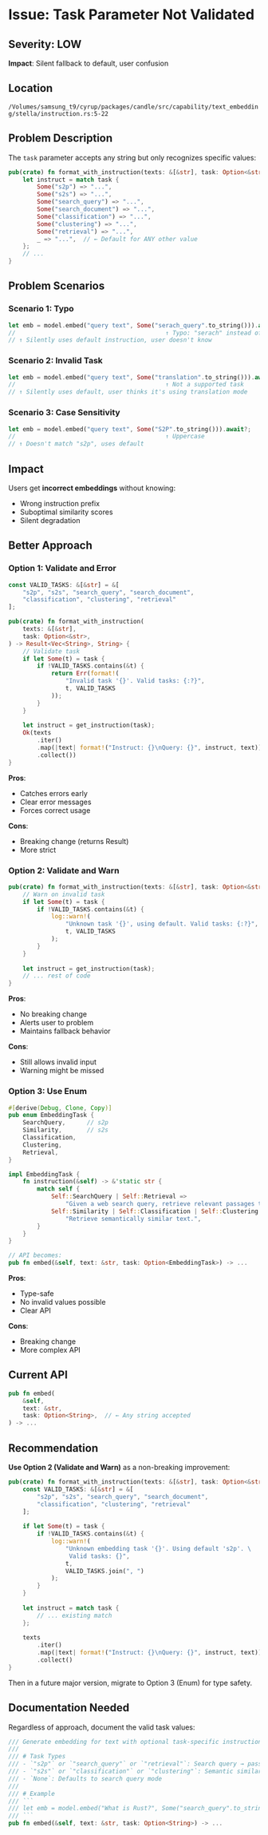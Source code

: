 # Issue: Task Parameter Not Validated

## Severity: LOW
**Impact**: Silent fallback to default, user confusion

## Location
`/Volumes/samsung_t9/cyrup/packages/candle/src/capability/text_embedding/stella/instruction.rs:5-22`

## Problem Description

The `task` parameter accepts any string but only recognizes specific values:

```rust
pub(crate) fn format_with_instruction(texts: &[&str], task: Option<&str>) -> Vec<String> {
    let instruct = match task {
        Some("s2p") => "...",
        Some("s2s") => "...",
        Some("search_query") => "...",
        Some("search_document") => "...",
        Some("classification") => "...",
        Some("clustering") => "...",
        Some("retrieval") => "...",
        _ => "...",  // ← Default for ANY other value
    };
    // ...
}
```

## Problem Scenarios

### Scenario 1: Typo
```rust
let emb = model.embed("query text", Some("serach_query".to_string())).await?;
//                                          ↑ Typo: "serach" instead of "search"
// ↑ Silently uses default instruction, user doesn't know
```

### Scenario 2: Invalid Task
```rust
let emb = model.embed("query text", Some("translation".to_string())).await?;
//                                          ↑ Not a supported task
// ↑ Silently uses default, user thinks it's using translation mode
```

### Scenario 3: Case Sensitivity
```rust
let emb = model.embed("query text", Some("S2P".to_string())).await?;
//                                          ↑ Uppercase
// ↑ Doesn't match "s2p", uses default
```

## Impact

Users get **incorrect embeddings** without knowing:
- Wrong instruction prefix
- Suboptimal similarity scores
- Silent degradation

## Better Approach

### Option 1: Validate and Error

```rust
const VALID_TASKS: &[&str] = &[
    "s2p", "s2s", "search_query", "search_document",
    "classification", "clustering", "retrieval"
];

pub(crate) fn format_with_instruction(
    texts: &[&str],
    task: Option<&str>,
) -> Result<Vec<String>, String> {
    // Validate task
    if let Some(t) = task {
        if !VALID_TASKS.contains(&t) {
            return Err(format!(
                "Invalid task '{}'. Valid tasks: {:?}",
                t, VALID_TASKS
            ));
        }
    }
    
    let instruct = get_instruction(task);
    Ok(texts
        .iter()
        .map(|text| format!("Instruct: {}\nQuery: {}", instruct, text))
        .collect())
}
```

**Pros**:
- Catches errors early
- Clear error messages
- Forces correct usage

**Cons**:
- Breaking change (returns Result)
- More strict

### Option 2: Validate and Warn

```rust
pub(crate) fn format_with_instruction(texts: &[&str], task: Option<&str>) -> Vec<String> {
    // Warn on invalid task
    if let Some(t) = task {
        if !VALID_TASKS.contains(&t) {
            log::warn!(
                "Unknown task '{}', using default. Valid tasks: {:?}",
                t, VALID_TASKS
            );
        }
    }
    
    let instruct = get_instruction(task);
    // ... rest of code
}
```

**Pros**:
- No breaking change
- Alerts user to problem
- Maintains fallback behavior

**Cons**:
- Still allows invalid input
- Warning might be missed

### Option 3: Use Enum

```rust
#[derive(Debug, Clone, Copy)]
pub enum EmbeddingTask {
    SearchQuery,      // s2p
    Similarity,       // s2s
    Classification,
    Clustering,
    Retrieval,
}

impl EmbeddingTask {
    fn instruction(&self) -> &'static str {
        match self {
            Self::SearchQuery | Self::Retrieval => 
                "Given a web search query, retrieve relevant passages that answer the query.",
            Self::Similarity | Self::Classification | Self::Clustering =>
                "Retrieve semantically similar text.",
        }
    }
}

// API becomes:
pub fn embed(&self, text: &str, task: Option<EmbeddingTask>) -> ...
```

**Pros**:
- Type-safe
- No invalid values possible
- Clear API

**Cons**:
- Breaking change
- More complex API

## Current API

```rust
pub fn embed(
    &self,
    text: &str,
    task: Option<String>,  // ← Any string accepted
) -> ...
```

## Recommendation

**Use Option 2 (Validate and Warn)** as a non-breaking improvement:

```rust
pub(crate) fn format_with_instruction(texts: &[&str], task: Option<&str>) -> Vec<String> {
    const VALID_TASKS: &[&str] = &[
        "s2p", "s2s", "search_query", "search_document",
        "classification", "clustering", "retrieval"
    ];
    
    if let Some(t) = task {
        if !VALID_TASKS.contains(&t) {
            log::warn!(
                "Unknown embedding task '{}'. Using default 's2p'. \
                 Valid tasks: {}",
                t,
                VALID_TASKS.join(", ")
            );
        }
    }
    
    let instruct = match task {
        // ... existing match
    };
    
    texts
        .iter()
        .map(|text| format!("Instruct: {}\nQuery: {}", instruct, text))
        .collect()
}
```

Then in a future major version, migrate to Option 3 (Enum) for type safety.

## Documentation Needed

Regardless of approach, document the valid task values:

```rust
/// Generate embedding for text with optional task-specific instruction.
///
/// # Task Types
/// - `"s2p"` or `"search_query"` or `"retrieval"`: Search query → passage retrieval
/// - `"s2s"` or `"classification"` or `"clustering"`: Semantic similarity
/// - `None`: Defaults to search query mode
///
/// # Example
/// ```
/// let emb = model.embed("What is Rust?", Some("search_query".to_string())).await?;
/// ```
pub fn embed(&self, text: &str, task: Option<String>) -> ...
```
